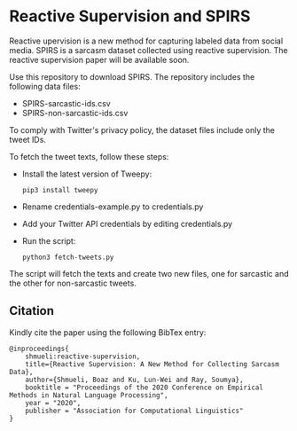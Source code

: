 # Reactive Supervision and SPIRS

Reactive upervision is a new method for capturing labeled data from social media. SPIRS is a sarcasm dataset collected using reactive supervision.
The reactive supervision paper will be available soon. 

 Use this repository to download SPIRS. The repository includes the following data files:

  * SPIRS-sarcastic-ids.csv
  * SPIRS-non-sarcastic-ids.csv

To comply with Twitter's privacy policy, the dataset files include only the tweet IDs.

To fetch the tweet texts, follow these steps:

  * Install the latest version of Tweepy:
  
    `pip3 install tweepy`
  * Rename credentials-example.py to credentials.py
  * Add your Twitter API credentials by editing credentials.py
  * Run the script:
  
    `python3 fetch-tweets.py`

The script will fetch the texts and create two new files, one for sarcastic and the other for non-sarcastic tweets.

## Citation

Kindly cite the paper using the following BibTex entry:

```
@inproceedings{
    shmueli:reactive-supervision, 
    title={Reactive Supervision: A New Method for Collecting Sarcasm Data}, 
    author={Shmueli, Boaz and Ku, Lun-Wei and Ray, Soumya}, 
    booktitle = "Proceedings of the 2020 Conference on Empirical Methods in Natural Language Processing", 
    year = "2020", 
    publisher = "Association for Computational Linguistics"
}
```

